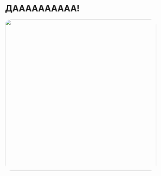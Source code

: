 
  <h1> ДАААААААААА! </h1>
  
  <img src="https://media.giphy.com/media/v1.Y2lkPTc5MGI3NjExdms1bzFlYmt5bjV5dXJ6ZXpmd3NpM3V4d2x3M2g1b3Rzd2hqcGxtdCZlcD12MV9pbnRlcm5hbF9naWZfYnlfaWQmY3Q9Zw/WM2BQISi4N4cg/giphy.gif" width="500" style="border-radius: 20px;"/>
